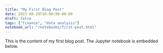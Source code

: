 ```yaml
---
title: "My First Blog Post"
date: 2023-08-29T10:00:00-00:00
draft: false
tags: ["finance", "data analysis"]
notebook_url: "/notebooks/first-post.html"
---
```


This is the content of my first blog post. The Jupyter notebook is embedded below.
